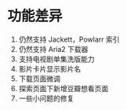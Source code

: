 # 功能差异
1. 仍然支持 Jackett，Powlarr 索引
2. 仍然支持 Aria2 下载器
3. 支持电视剧单集洗版能力
4. 影片卡片显示影片名
5. 下载页面微调
6. 探索页面下新增豆瓣想看页面
5. 一些小问题的修复
